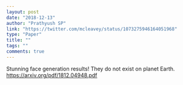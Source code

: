 ```yaml
---
layout: post
date: "2018-12-13"
author: "Prathyush SP"
link: "https://twitter.com/mcleavey/status/1073275946164051968"
type: "Paper"
title: ""
tags: ""
comments: true
---
```

Stunning face generation results! They do not exist on planet Earth. https://arxiv.org/pdf/1812.04948.pdf